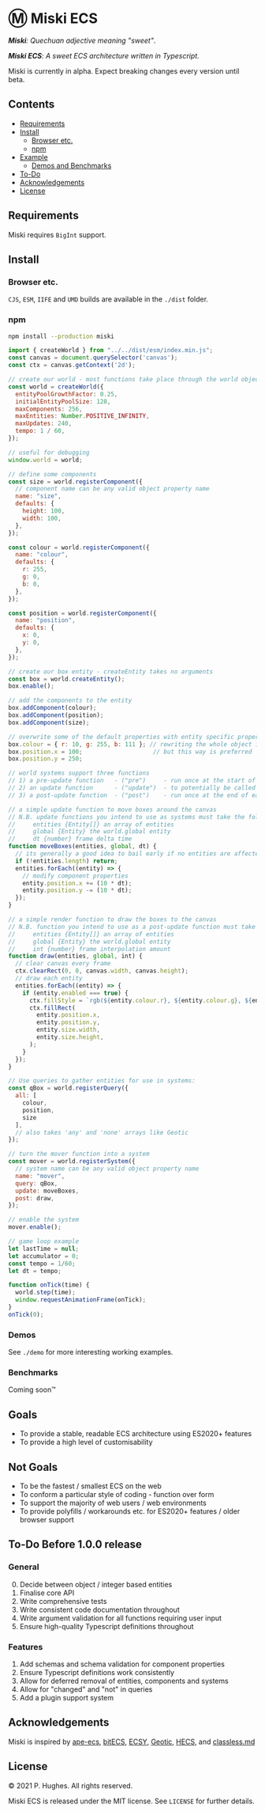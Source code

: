 # Ⓜ Miski ECS

*__Miski__: Quechuan adjective meaning "sweet"*.

*__Miski ECS__: A sweet ECS architecture written in Typescript.*

Miski is currently in alpha. Expect breaking changes every version until beta.

## Contents
  * [Requirements](#requirements)
  * [Install](#install)
    + [Browser etc.](#browser-etc)
    + [npm](#npm)
  * [Example](#example)
    + [Demos and Benchmarks](#demos-and-benchmarks)
  * [To-Do](#to-do-before-100-release)
  * [Acknowledgements](#acknowledgements)
  * [License](#license)

## Requirements
Miski requires `BigInt` support.

## Install

### Browser etc.
`CJS`, `ESM`, `IIFE` and `UMD` builds are available in the `./dist` folder.

### npm
```bash
npm install --production miski
```

```javascript
import { createWorld } from "../../dist/esm/index.min.js";
const canvas = document.querySelector('canvas');
const ctx = canvas.getContext('2d');

// create our world - most functions take place through the world object
const world = createWorld({
  entityPoolGrowthFactor: 0.25,
  initialEntityPoolSize: 128,
  maxComponents: 256,
  maxEntities: Number.POSITIVE_INFINITY,
  maxUpdates: 240,
  tempo: 1 / 60,
});

// useful for debugging
window.world = world;

// define some components
const size = world.registerComponent({
  // component name can be any valid object property name
  name: "size",
  defaults: {
    height: 100,
    width: 100,
  },
});

const colour = world.registerComponent({
  name: "colour",
  defaults: {
    r: 255,
    g: 0,
    b: 0,
  },
});

const position = world.registerComponent({
  name: "position",
  defaults: {
    x: 0,
    y: 0,
  },
});

// create our box entity - createEntity takes no arguments
const box = world.createEntity();
box.enable();

// add the components to the entity
box.addComponent(colour);
box.addComponent(position);
box.addComponent(size);

// overwrite some of the default properties with entity specific properties
box.colour = { r: 10, g: 255, b: 111 }; // rewriting the whole object is possible
box.position.x = 100;                    // but this way is preferred
box.position.y = 250;

// world systems support three functions
// 1) a pre-update function   - ("pre")     - run once at the start of each frame
// 2) an update function      - ("update")  - to potentially be called multiple times per frame
// 3) a post-update function  - ("post")    - run once at the end of each frame

// a simple update function to move boxes around the canvas
// N.B. update functions you intend to use as systems must take the following:
//     entities {Entity[]} an array of entities
//     global {Entity} the world.global entity
//     dt {number} frame delta time
function moveBoxes(entities, global, dt) {
  // its generally a good idea to bail early if no entities are affected
  if (!entities.length) return;
  entities.forEach((entity) => {
    // modify component properties
    entity.position.x += (10 * dt);
    entity.position.y -= (10 * dt);
  });
}

// a simple render function to draw the boxes to the canvas
// N.B. function you intend to use as a post-update function must take the following:
//     entities {Entity[]} an array of entities
//     global {Entity} the world.global entity
//     int {number} frame interpolation amount
function draw(entities, global, int) {
  // clear canvas every frame
  ctx.clearRect(0, 0, canvas.width, canvas.height);
  // draw each entity
  entities.forEach((entity) => {
    if (entity.enabled === true) {
      ctx.fillStyle = `rgb(${entity.colour.r}, ${entity.colour.g}, ${entity.colour.b})`;
      ctx.fillRect(
        entity.position.x,
        entity.position.y,
        entity.size.width,
        entity.size.height,
      );
    }
  });
}

// Use queries to gather entities for use in systems:
const qBox = world.registerQuery({
  all: [
    colour,
    position,
    size
  ],
  // also takes 'any' and 'none' arrays like Geotic
});

// turn the mover function into a system
const mover = world.registerSystem({
  // system name can be any valid object property name
  name: "mover",
  query: qBox,
  update: moveBoxes,
  post: draw,
});

// enable the system
mover.enable();

// game loop example
let lastTime = null;
let accumulator = 0;
const tempo = 1/60;
let dt = tempo;

function onTick(time) {
  world.step(time);
  window.requestAnimationFrame(onTick);
}
onTick(0);
```

### Demos
See `./demo` for more interesting working examples.

### Benchmarks
Coming soon™

## Goals
* To provide a stable, readable ECS architecture using ES2020+ features
* To provide a high level of customisability

## Not Goals
* To be the fastest / smallest ECS on the web
* To conform a particular style of coding - function over form
* To support the majority of web users / web environments
* To provide polyfills / workarounds etc. for ES2020+ features / older browser support


## To-Do Before 1.0.0 release
### General
0. Decide between object / integer based entities
1. Finalise core API
2. Write comprehensive tests
3. Write consistent code documentation throughout
4. Write argument validation for all functions requiring user input
5. Ensure high-quality Typescript definitions throughout
### Features
1. Add schemas and schema validation for component properties
2. Ensure Typescript definitions work consistently
3. Allow for deferred removal of entities, components and systems
4. Allow for "changed" and "not" in queries
5. Add a plugin support system


## Acknowledgements
Miski is inspired by [ape-ecs](https://github.com/fritzy/ape-ecs), [bitECS](https://github.com/NateTheGreatt/bitECS), [ECSY](https://github.com/ecsyjs/ecsy), [Geotic](https://github.com/ddmills/geotic), [HECS](https://github.com/gohyperr/hecs), and [classless.md](https://gist.github.com/mpj/17d8d73275bca303e8d2)

## License
&copy; 2021 P. Hughes. All rights reserved.

Miski ECS is released under the MIT license. See `LICENSE` for further details.
